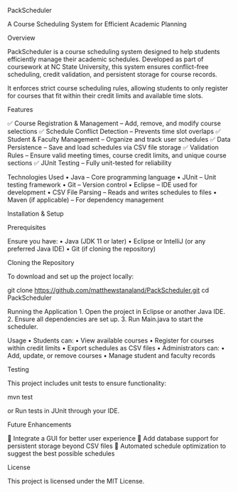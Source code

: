 PackScheduler

A Course Scheduling System for Efficient Academic Planning

Overview

PackScheduler is a course scheduling system designed to help students efficiently manage their academic schedules. Developed as part of coursework at NC State University, this system ensures conflict-free scheduling, credit validation, and persistent storage for course records.

It enforces strict course scheduling rules, allowing students to only register for courses that fit within their credit limits and available time slots.

Features

✅ Course Registration & Management – Add, remove, and modify course selections
✅ Schedule Conflict Detection – Prevents time slot overlaps
✅ Student & Faculty Management – Organize and track user schedules
✅ Data Persistence – Save and load schedules via CSV file storage
✅ Validation Rules – Ensure valid meeting times, course credit limits, and unique course sections
✅ JUnit Testing – Fully unit-tested for reliability

Technologies Used
	•	Java – Core programming language
	•	JUnit – Unit testing framework
	•	Git – Version control
	•	Eclipse – IDE used for development
	•	CSV File Parsing – Reads and writes schedules to files
	•	Maven (if applicable) – For dependency management

Installation & Setup

Prerequisites

Ensure you have:
	•	Java (JDK 11 or later)
	•	Eclipse or IntelliJ (or any preferred Java IDE)
	•	Git (if cloning the repository)

Cloning the Repository

To download and set up the project locally:

git clone https://github.com/matthewstanaland/PackScheduler.git
cd PackScheduler

Running the Application
	1.	Open the project in Eclipse or another Java IDE.
	2.	Ensure all dependencies are set up.
	3.	Run Main.java to start the scheduler.

Usage
	•	Students can:
	•	View available courses
	•	Register for courses within credit limits
	•	Export schedules as CSV files
	•	Administrators can:
	•	Add, update, or remove courses
	•	Manage student and faculty records

Testing

This project includes unit tests to ensure functionality:

mvn test

or
Run tests in JUnit through your IDE.

Future Enhancements

🔹 Integrate a GUI for better user experience
🔹 Add database support for persistent storage beyond CSV files
🔹 Automated schedule optimization to suggest the best possible schedules

License

This project is licensed under the MIT License.
